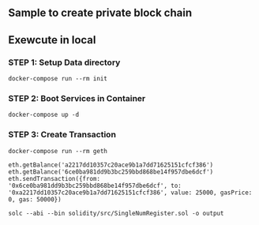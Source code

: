 Sample to create private block chain
---

## Exewcute in local

### STEP 1: Setup Data directory

```
docker-compose run --rm init
```

### STEP 2: Boot Services in Container

```
docker-compose up -d
```

### STEP 3: Create Transaction


```
docker-compose run --rm geth
```

```
eth.getBalance('a2217dd10357c20ace9b1a7dd71625151cfcf386')
eth.getBalance('6ce0ba981dd9b3bc259bbd868be14f957dbe6dcf')
eth.sendTransaction({from: '0x6ce0ba981dd9b3bc259bbd868be14f957dbe6dcf', to: '0xa2217dd10357c20ace9b1a7dd71625151cfcf386', value: 25000, gasPrice: 0, gas: 50000})
```


```
solc --abi --bin solidity/src/SingleNumRegister.sol -o output
```
